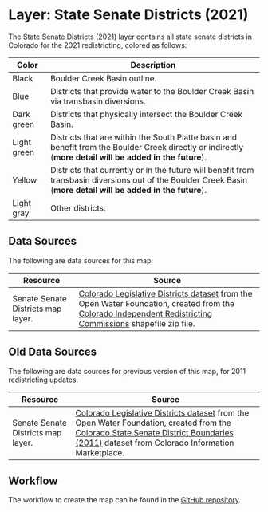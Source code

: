 # Layer: State Senate Districts (2021) #

The State Senate Districts (2021) layer contains all state senate districts in Colorado for the 2021 redistricting,
colored as follows:

| **Color** | **Description** |
| -- | -- |
| Black | Boulder Creek Basin outline. |
| Blue | Districts that provide water to the Boulder Creek Basin via transbasin diversions. |
| Dark green | Districts that physically intersect the Boulder Creek Basin. |
| Light green | Districts that are within the South Platte basin and benefit from the Boulder Creek directly or indirectly (**more detail will be added in the future**). |
| Yellow | Districts that currently or in the future will benefit from transbasin diversions out of the Boulder Creek Basin (**more detail will be added in the future**). |
| Light gray | Other districts. |

## Data Sources ##

The following are data sources for this map:

| **Resource** | **Source** |
| -- | -- |
| Senate Senate Districts map layer. | [Colorado Legislative Districts dataset](https://data.openwaterfoundation.org/state/co/circ/legislative-districts/) from the Open Water Foundation, created from the [Colorado Independent Redistricting Commissions](https://redistricting.colorado.gov/content/senate-final-approved-errata) shapefile zip file. |

## Old Data Sources ##

The following are data sources for previous version of this map, for 2011 redistricting updates.

| **Resource** | **Source** |
| -- | -- |
| Senate Senate Districts map layer. | [Colorado Legislative Districts dataset](https://data.openwaterfoundation.org/state/co/circ/legislative-districts/) from the Open Water Foundation, created from the [Colorado State Senate District Boundaries (2011)](https://data.colorado.gov/Legislative/Colorado-State-Senate-District-Boundaries-2011-/c9h8-fdgk) dataset from Colorado Information Marketplace. |

## Workflow ##

The workflow to create the map can be found in the
[GitHub repository](https://github.com/OpenWaterFoundation/owf-infomapper-co-boulder/tree/master/workflow/BasinEntities/Political-LegislativeDistricts).
